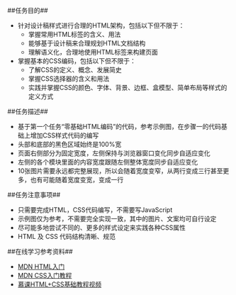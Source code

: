 ##任务目的##
<ul>
    <li>
        针对设计稿样式进行合理的HTML架构，包括以下但不限于：
        <ul>
            <li>掌握常用HTML标签的含义、用法</li>
            <li>能够基于设计稿来合理规划HTML文档结构</li>
            <li>理解语义化，合理地使用HTML标签来构建页面</li>
        </ul>
    </li>
    <li>
        掌握基本的CSS编码，包括以下但不限于：
        <ul>
            <li>了解CSS的定义、概念、发展简史</li>
            <li>掌握CSS选择器的含义和用法</li>
            <li>实践并掌握CSS的颜色、字体、背景、边框、盒模型、简单布局等样式的定义方式</li>
        </ul>
    </li>
</ul>
##任务描述##
<ul>
    <li>
        基于第一个任务“零基础HTML编码”的代码，参考示例图，在步骤一的代码基础上增加CSS样式代码的编写
    </li>
    <li>头部和底部的黑色区域始终是100%宽</li>
    <li>页面右侧部分为固定宽度，左侧保持与浏览器窗口变化同步自适应变化</li>
    <li>左侧的各个模块里面的内容宽度跟随左侧整体宽度同步自适应变化</li>
    <li>10张图片需要永远都完整展现，所以会随着宽度变窄，从两行变成三行甚至更多，也有可能随着宽度变宽，变成一行</li>
</ul>
##任务注意事项##
<ul>
    <li>只需要完成HTML，CSS代码编写，不需要写JavaScript</li>
    <li>示例图仅为参考，不需要完全实现一致，其中的图片、文案均可自行设定</li>
    <li>尽可能多地尝试不同的、更多的样式设定来实践各种CSS属性</li>
    <li>HTML 及 CSS 代码结构清晰、规范</li>
</ul>
##在线学习参考资料##
<ul>
    <li>
        <a href="https://developer.mozilla.org/zh-CN/docs/Web/Guide/HTML/Introduction" target="view_window" >
            MDN HTML入门
        </a>
    </li>
    <li>
        <a href="https://developer.mozilla.org/zh-CN/docs/Web/Guide/CSS/Getting_started" target="view_window" >
            MDN CSS入门教程
        </a>
    </li>
    <li>
        <a href="http://www.imooc.com/learn/9" target="view_window" >
            慕课HTML+CSS基础教程视频
        </a>
    </li>
</ul>
